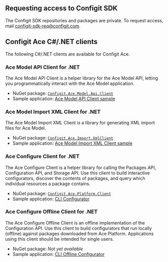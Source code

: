 ## Requesting access to Configit SDK

The Configit SDK repositories and packages are private. To request access, mail
configit-sdk-req@configit.com.

## Configit Ace C#/.NET clients

The following C#/.NET clients are available for Configit Ace.

### Ace Model API Client for .NET       

The Ace Model API Client is a helper library for the Ace Model API, letting you
programmatically interact with the Ace Model application.

- NuGet package: [`Configit.Ace.Model.Api.Client`](https://github.com/configit-sdk/ace-model-samples/packages/1151047)
- Sample application: [Ace Model API Client sample](https://github.com/configit-sdk/ace-model-samples/tree/main/RestApi/ApiClientSampleModel)

### Ace Model Import XML Client for .NET

The Ace Model Import XML Client is a library for generating XML import files for
Ace Model.

- NuGet package: [`Configit.Ace.Import.XmlClient`](https://github.com/configit-sdk/ace-model-samples/packages/1123124)
- Sample application: [Ace Model Import XML Client sample](https://github.com/configit-sdk/ace-model-samples/tree/main/XmlClientSampleModel)

### Ace Configure Client for .NET

The Ace Configure Client is a helper library for calling the Packages API,
Configuration API, and Storage API. Use this client to build interactive
configurators, discover the contents of packages, and query which
individual resources a package contains.

- NuGet package: [`Configit.Ace.Platform.Client`](https://github.com/configit-sdk/ace-configure-samples/packages/1123127)
- Sample application: [CLI Configurator](https://github.com/configit-sdk/ace-configure-samples/tree/master/cli-configurator)

### Ace Configure Offline Client for .NET

The Ace Configure Offline Client is an offline implementation of the
Configuration API. Use this client to build configurators that run locally
(offline) against packages downloaded from Ace Platform. Applications
using this client should be intended for single users.

- NuGet package: *Not yet available*
- Sample application:
  [CLI Offline Configurator](https://github.com/configit-sdk/ace-configure-samples/tree/master/cli-offline-configurator)
